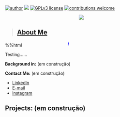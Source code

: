 [![author](https://img.shields.io/badge/author-thiagosouzadarosa-brightgreen.svg)](https://www.linkedin.com/in/thiagosouzadarosa) [![](https://img.shields.io/badge/python-3.9+-blue.svg)](https://www.python.org/downloads/release/python-391/) [![GPLv3 license](https://img.shields.io/badge/License-GPLv3-purple.svg)](http://perso.crans.org/besson/LICENSE.html) [![contributions welcome](https://img.shields.io/badge/contributions-welcome-red.svg?style=flat)](https://github.com/thiagosouzadarosa/Portifolio)

<p align="center">
  <img src="bannerTSR2.png" >
</p>

> ## <a href="https://www.linkedin.com/in/thiagosouzadarosa/">About Me</a>

%%html
<marquee style='width: 30%; color: blue;'><b>Welcome!</b></marquee>

Testing......



**Background in:** (em construção)

**Contact Me:** (em construção)

* [LinkedIn](https://www.linkedin.com/in/thiagosouzadarosa/)
* [E-mail](thiagosouzadarosa@gmail.com)
* [Instagram](https://www.instagram.com/thiagos.rosa/)



## Projects: (em construção)
